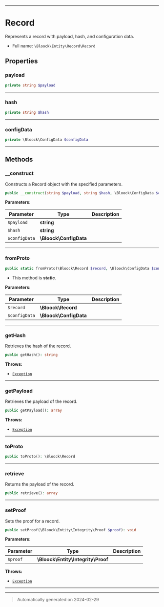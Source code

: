 ***

# Record

Represents a record with payload, hash, and configuration data.



* Full name: `\Bloock\Entity\Record\Record`



## Properties


### payload



```php
private string $payload
```






***

### hash



```php
private string $hash
```






***

### configData



```php
private \Bloock\ConfigData $configData
```






***

## Methods


### __construct

Constructs a Record object with the specified parameters.

```php
public __construct(string $payload, string $hash, \Bloock\ConfigData $configData): mixed
```








**Parameters:**

| Parameter | Type | Description |
|-----------|------|-------------|
| `$payload` | **string** |  |
| `$hash` | **string** |  |
| `$configData` | **\Bloock\ConfigData** |  |





***

### fromProto



```php
public static fromProto(\Bloock\Record $record, \Bloock\ConfigData $configData): \Bloock\Entity\Record\Record
```



* This method is **static**.




**Parameters:**

| Parameter | Type | Description |
|-----------|------|-------------|
| `$record` | **\Bloock\Record** |  |
| `$configData` | **\Bloock\ConfigData** |  |





***

### getHash

Retrieves the hash of the record.

```php
public getHash(): string
```











**Throws:**

- [`Exception`](../../../Exception.md)



***

### getPayload

Retrieves the payload of the record.

```php
public getPayload(): array
```











**Throws:**

- [`Exception`](../../../Exception.md)



***

### toProto



```php
public toProto(): \Bloock\Record
```












***

### retrieve

Returns the payload of the record.

```php
public retrieve(): array
```












***

### setProof

Sets the proof for a record.

```php
public setProof(\Bloock\Entity\Integrity\Proof $proof): void
```








**Parameters:**

| Parameter | Type | Description |
|-----------|------|-------------|
| `$proof` | **\Bloock\Entity\Integrity\Proof** |  |




**Throws:**

- [`Exception`](../../../Exception.md)



***


***
> Automatically generated on 2024-02-29
